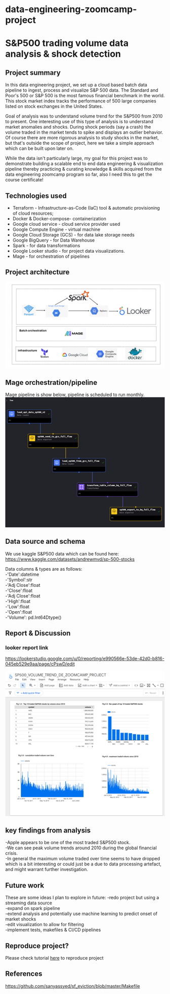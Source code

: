# data-engineering-zoomcamp-project
# S&P500 trading volume data analysis & shock detection

## Project summary
In this data engineering project, we set up a cloud based batch data pipeline to ingest, process and visualize S&P 500 data. The Standard and Poor's 500 or S&P 500 is the most famous financial benchmark in the world. This stock market index tracks the performance of 500 large companies listed on stock exchanges in the United States.

Goal of analysis was to understand volume trend for the S&P500 from 2010 to present. One interesting use of this type of analysis is to understand market anomalies and shocks. During shock periods (say a crash) the volume traded in the market tends to spike and displays an outlier behavior. Of course there are more rigorous analysis to study shocks in the market, but that's outside the scope of project, here we take a simple approach which can be built upon later on.

While the data isn't particularly large, my goal for this project was to demonstrate building a scalable end to end data engineering & visualization pipeline thereby practicing & curating knowledge & skills acquired from the data engineering zoomcamp program so far, also I need this to get the course certificate! 


## Technologies used
- Terraform - Infrastructure-as-Code (IaC) tool & automatic provisioning of cloud resources; <br>
- Docker & Docker-compose- containerization <br>
- Google cloud service - cloud service provider used <br>
- Google Compute Engine - virtual machine <br>
- Google Cloud Storage (GCS) - for data lake storage needs <br>
- Google BigQuery - for  Data Warehouse <br>
- Spark - for data transformations <br>
- Google Looker studio - for project data visualizations. <br>
- Mage - for orchestration of pipelines <br>


## Project architecture

![Project Infrastructure](screenshots/project-architecture-design-flow.png)

## Mage orchestration/pipeline
Mage pipeline is show below, pipeline is scheduled to run monthly.
![Project Infrastructure](screenshots/mage-orchestration/orchestration-flow-diagram-.png)

## Data source and schema
We use kaggle S&P500 data which can be found here:
https://www.kaggle.com/datasets/andrewmvd/sp-500-stocks

Data columns & types are as follows: <br>
-'Date':datetime <br>
-'Symbol':str <br>
-'Adj Close':float <br>
-'Close':float <br>
-'Adj Close':float <br>
-'High':float <br>
-'Low':float <br>
-'Open':float <br>
-'Volume': pd.Int64Dtype() <br>



## Report & Discussion
### looker report link
https://lookerstudio.google.com/u/0/reporting/e990566e-53de-42d0-b816-045eb529e9aa/page/cPswD/edit

![Project Infrastructure](screenshots/looker/looker-studio-report.png)

## key findings from analysis
-Apple appears to be one of the most traded S&P500 stock. <br>
-We can see peak volume trends around 2010 during the global financial crisis. <br>
-In general the maximum volume traded over time seems to have dropped which is a bit interesting or could just be a due to data processing artefact, and might warrant further investigation. <br>

## Future work
These are some ideas I plan to explore in future:
-redo project but using a streaming data source <br>
-expand on spark pipeline <br>
-extend analysis and potentially use machine learning to predict onset of market shocks <br>
-edit visualization to allow for filtering <br>
-implement tests, makefiles & CI/CD pipelines <br>

## Reproduce project?

Please check tutorial [here](setup/project-replication-steps.md) to reproduce project

## References
https://github.com/sanyassyed/sf_eviction/blob/master/Makefile


